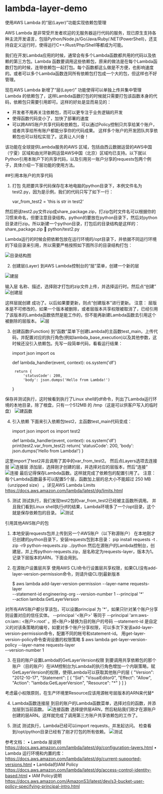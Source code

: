 # lambda-layer-demo

使用AWS Lambda 的“层(Layer)”功能实现依赖包管理

AWS Lambda 是非常受开发者欢迎的无服务器运行代码的服务，现已原生支持各种主流开发语言，包括Python/Node.js/Go/Java/Ruby/.NET(PowerShell)，还支持自定义运行时，使得运行C++/Rust/Php/Shell等都成为可能。

我们在开发Lambda应用的时候，通常会有多个Lambda函数都共用的代码以及依赖的第三方包。Lambda 函数要调用这些依赖包，原来的做法是在每个Lambda函数打包的时候，连带依赖包一起打包。每个函数都这么做是不方便，也影响速度的。或者可以多个Lambda函数连同所有依赖包打包成一个大的包，但这样也不好管理。

现在AWS Lambda 新增了“层(Layer)” 功能使得可以单独上传并集中管理 Lambda 的依赖包了，这样Lambda函数打包的时候就只需要打包该函数本身的代码，依赖包只需要引用即可。这样的好处是显而易见的：
*	开发者不用再关注依赖包，而可以更专注于业务逻辑的开发
*	使得函数代码变小了，加快了部署的速度
*	可以跨AWS账户共享代码和依赖包，可以通过Policy控制只共享给某个账户，或者共享给所有账户都能分享你的代码成果。
这样多个账户的开发团队共享依赖包也可以轻松实现了。这真让人兴奋！

该功能在全球提供Lambda服务的AWS 区域，包括由西云数据运营的AWS中国（宁夏）区域和由光环新网运营AWS中国（北京）区域均已支持。以下就以Python引用本账户下的共享代码，以及引用另一账户分享的requests包两个例子，具体介绍一下层功能的使用方法。

##引用本账户的共享代码

1. 打包
先把要共享代码保存在本地电脑的python目录下，本例文件名为test2.py，因为是示例，我们的代码只写了如下一行：

	var_from_test2 = 'this is str in test2'

然后把该test2.py文件zip成share_package.zip，打zip包时文件名可以根据你的习惯来命名，但要注意目录结构，python的要放在python目录下，然后对python目录进行zip。所以新建一个python目录，打包后的目录结构是这样的：
	share_package.zip
	 python/test2.py

Lambda运行的时候会把依赖包放在运行环境的/opt目录下，并依据不同运行环境的下级目录来引用，所以需要严格按照如下图所示的目录结构打包：

![目录结构图](./image/Picture1.png)

2. 创建层(Layer)
到AWS Lambda控制台的“层”菜单，创建一个新的层

![建层](./image/Picture2.png)

输入层 名称、描述，选择刚才打包的zip文件上传，并选择运行时。然后点“创建”
![创建层](./image/Picture3.png)

这样层就创建 成功了。以后如果要更新，则点“创建版本”进行更新。
    注意：
    层版本是不可修改的，如果一个版本被删除，或者层版本共享权限被取消了，已经引用了该版本的Lambda函数依然是能工作的，但不能再新建Lambda函数去引用这个被删除的层版本。
![层](./image/Picture4.png)

3. 创建函数(Function)
到“函数”菜单下创建Lambda的主函数test_main，上传代码，并配置对应的执行角色(例如lambda_base_execution)以及其他参数，这时候还没引入依赖包。先写一段简单代码，看看运行结果：

    import json
    import os

    def lambda_handler(event, context):
        os.system('df')
        
        return {
            'statusCode': 200,
            'body': json.dumps('Hello from Lambda!')
    }

保存并测试执行，这时候看到执行了Linux shell的df命令，列出了Lambda运行环境的本地目录，除了根盘，只有一个512MB 的 /tmp（这是可以供客户写入的临时盘）
![建函数](./image/Picture5.png)

4. 引入依赖
下面来引入依赖包test2，主函数test_main代码变成：

    import json
    import os
    import test2

    def lambda_handler(event, context):
        os.system('df')
        print(test2.var_from_test2)
        return{
            'statusCode': 200,
            'body': json.dumps('Hello from Lambda!')
    }

这里import了test2并且调用了其中的var_from_test2。
然后点Layers选项去连接层
![连接层](./image/Picture6.png)
添加层，选择刚才创建的层，并选择对应的层版本，然后“连接”
![连接](./image/Picture7.png)
最后记得保存Lambda函数。这样就完成了依赖包的配置引用了。
注意：
每个Lambda函数最多可以配置5个层，函数加上层的总大小不能超过 250 MB （unzipped size） 。详见AWS Lambda Limits https://docs.aws.amazon.com/lambda/latest/dg/limits.html

5. 测试
测试执行，我们发现test2包的var_from_test2已经被主函数所调用。
并且我们看到Linux shell执行df的结果，Lambda环境多了一个/opt目录，这个就是保存依赖包的目录。
![测试](./image/Picture8.png)

引用其他AWS账户的包
1. 本地安装requests包并上传到另一个AWS账户（以下称源账户）
在本地刚才已创建的python目录下，安装requests包到本目录：
	pip install requests -t .
	zip -r9 python-requests.zip ../python
然后在源账户的Lambda控制台，创建层，并上传python-requests.zip，层名称定为requests-layer，版本为1。记录下层版本的ARN，下面会用到。

2. 在源账户设置层共享
使用AWS CLI命令行设置层共享权限，如果CLI没有add-layer-version-permission命令，则请升级CLI到最新版本

    $ aws lambda add-layer-version-permission --layer-name requests-layer \
    --statement-id engineering-org --version-number 1 --principal '*' \
    --action lambda:GetLayerVersion
	
对所有AWS账户都分享该包，可以设置principal 为 '*'，如果只针对某个账户分享则设置对应的信任实体。
    --principal '<账户>' 等同于 --principal 'arn:aws-cn:iam:: <账户>:root' 。把<账户>替换为目的账户的号码
    --statement-id 是自定义的对该条策略的编号，如要对多个账户分享权限，可以多次下发该add-layer-version-permission命令，配置不同的帐号和statement-id。
用get-layer-version-policy命令查询设置的权限策略
    $ aws lambda get-layer-version-policy --layer-name requests-layer \
    --version-number 1

3. 在目的账户设置Lambda的GetLayerVersion权限
到要调用共享依赖包的那个账户（目的账户）在IAM控制台为Lambda的执行角色增加一个内联策略，赋GetLayerVersion的权限，使得Lambda可以获取其他账户的层
    {
        "Version": "2012-10-17",
        "Statement": [
            {
                "Sid": "VisualEditor0",
                "Effect": "Allow",
                "Action": "lambda:GetLayerVersion",
                "Resource": "*"
            }
        ]
    }

考虑最小权限原则，在生产环境里Resource应该用源帐号层版本的ARN来代替*

4. Lambda函数连接层
到目的账户的Lambda函数菜单，选择对应的函数，并添加层到当前函数。
![连接函数](./image/Picture9.png)
选择提供层ARN，然后粘贴我们刚才在源账户创建的层ARN。这样就完成了调用第三方账户共享依赖包的工作了。

5. 测试
测试执行，Lambda已经可以import requests，并发起访问。
检查看到/opt/python目录已经有了刚才打包的所有依赖。
![测试](./image/PictureA.png)

参考文档：
•	Lambda 层说明
https://docs.aws.amazon.com/lambda/latest/dg/configuration-layers.html
•	Lambda 运行环境和内置的库：
https://docs.aws.amazon.com/lambda/latest/dg/current-supported-versions.html
•	Lambda的IAM Policy
https://docs.aws.amazon.com/lambda/latest/dg/access-control-identity-based.html
•	IAM Policy说明
https://docs.aws.amazon.com/AmazonS3/latest/dev/s3-bucket-user-policy-specifying-principal-intro.html


